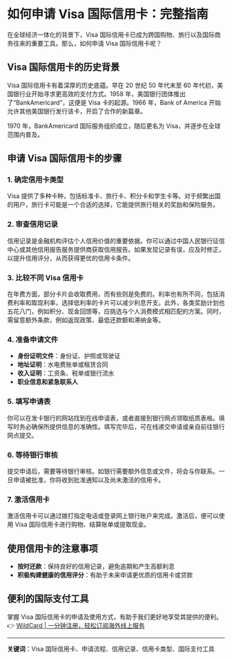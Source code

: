 # 如何申请 Visa 国际信用卡：完整指南

在全球经济一体化的背景下，Visa 国际信用卡已成为跨国购物、旅行以及国际商务往来的重要工具。那么，如何申请 Visa 国际信用卡呢？

## Visa 国际信用卡的历史背景

Visa 国际信用卡有着深厚的历史底蕴。早在 20 世纪 50 年代末至 60 年代初，美国银行业开始寻求更高效的支付方式。1958 年，美国银行团体推出了“BankAmericard”，这便是 Visa 卡的起源。1966 年，Bank of America 开始允许其他美国银行发行该卡，开启了合作的新篇章。

1970 年，BankAmericard 国际服务组织成立，随后更名为 Visa，并逐步在全球范围内普及。

## 申请 Visa 国际信用卡的步骤

### 1. 确定信用卡类型
Visa 提供了多种卡种，包括标准卡、旅行卡、积分卡和学生卡等。对于频繁出国的用户，旅行卡可能是一个合适的选择，它能提供旅行相关的奖励和保险服务。

### 2. 审查信用记录
信用记录是金融机构评估个人信用价值的重要依据。你可以通过中国人民银行征信中心或其他信用报告服务提供商获取信用报告。如果发现记录有误，应及时修正，以提升信用评分，从而获得更优的信用卡条件。

### 3. 比较不同 Visa 信用卡
在年费方面，部分卡片会收取费用，而有些则是免费的。利率也有所不同，包括消费利率和取现利率，选择低利率的卡片可以减少利息开支。此外，各类奖励计划也五花八门，例如积分、现金回馈等，应挑选与个人消费模式相匹配的方案。同时，需留意额外条款，例如返现政策、最低还款额和滞纳金等。

### 4. 准备申请文件
- **身份证明文件**：身份证、护照或驾驶证
- **地址证明**：水电费账单或租赁合同
- **收入证明**：工资条、税单或银行流水
- **职业信息和紧急联系人**

### 5. 填写申请表
你可以在发卡银行的网站找到在线申请表，或者直接到银行网点领取纸质表格。填写时务必确保所提供信息的准确性。填写完毕后，可在线递交申请或亲自前往银行网点提交。

### 6. 等待银行审核
提交申请后，需要等待银行审核。如银行需要额外信息或文件，将会与你联系。一旦申请被批准，你将收到批准通知以及尚未激活的信用卡。

### 7. 激活信用卡
激活信用卡可以通过拨打指定电话或登录网上银行账户来完成。激活后，便可以使用 Visa 国际信用卡进行购物、结算账单或提取现金。

## 使用信用卡的注意事项
- **按时还款**：保持良好的信用记录，避免逾期和产生高额利息
- **积极构建健康的信用评分**：有助于未来申请更优质的信用卡或贷款

## 便利的国际支付工具
掌握 Visa 国际信用卡的申请及使用方式，有助于我们更好地享受其提供的便利。👉 [WildCard | 一分钟注册，轻松订阅海外线上服务](https://bbtdd.com/WildCard)

---

**关键词**：Visa 国际信用卡、申请流程、信用记录、信用卡类型、国际支付工具